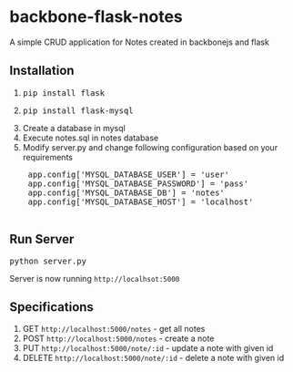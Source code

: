backbone-flask-notes
====================

A simple CRUD application for Notes created in backbonejs and flask

Installation
------------

1. <pre class="console">pip install flask</pre>
2. <pre class="console">pip install flask-mysql</pre>
3. Create a database in mysql
4. Execute notes.sql in notes database
5. Modify server.py and change following configuration based on your requirements
	<pre class="console">
	app.config['MYSQL_DATABASE_USER'] = 'user'
	app.config['MYSQL_DATABASE_PASSWORD'] = 'pass'
	app.config['MYSQL_DATABASE_DB'] = 'notes'
	app.config['MYSQL_DATABASE_HOST'] = 'localhost'
	</pre>

Run Server
----------

<pre class="console">python server.py</pre>

Server is now running `http://localhsot:5000`

Specifications
--------------

1. GET `http://localhost:5000/notes` - get all notes
2. POST `http://localhost:5000/notes` - create a note
3. PUT `http://localhost:5000/note/:id` - update a note with given id
4. DELETE `http://localhost:5000/note/:id` - delete a note with given id